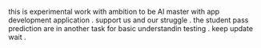this is experimental work with ambition to be AI master with app development application . support us and our struggle .       the student pass prediction are in another task for basic understandin testing . keep update wait .

